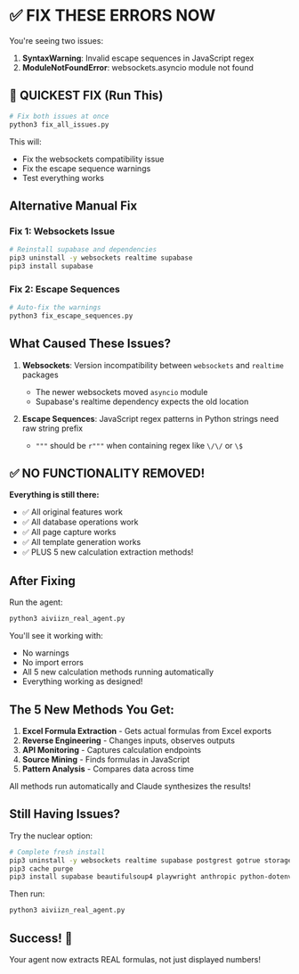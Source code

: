 # ✅ FIX THESE ERRORS NOW

You're seeing two issues:
1. **SyntaxWarning**: Invalid escape sequences in JavaScript regex
2. **ModuleNotFoundError**: websockets.asyncio module not found

## 🚀 QUICKEST FIX (Run This)

```bash
# Fix both issues at once
python3 fix_all_issues.py
```

This will:
- Fix the websockets compatibility issue
- Fix the escape sequence warnings
- Test everything works

## Alternative Manual Fix

### Fix 1: Websockets Issue
```bash
# Reinstall supabase and dependencies
pip3 uninstall -y websockets realtime supabase
pip3 install supabase
```

### Fix 2: Escape Sequences
```bash
# Auto-fix the warnings
python3 fix_escape_sequences.py
```

## What Caused These Issues?

1. **Websockets**: Version incompatibility between `websockets` and `realtime` packages
   - The newer websockets moved `asyncio` module
   - Supabase's realtime dependency expects the old location

2. **Escape Sequences**: JavaScript regex patterns in Python strings need raw string prefix
   - `"""` should be `r"""` when containing regex like `\/\/` or `\$`

## ✅ NO FUNCTIONALITY REMOVED!

**Everything is still there:**
- ✅ All original features work
- ✅ All database operations work
- ✅ All page capture works
- ✅ All template generation works
- ✅ PLUS 5 new calculation extraction methods!

## After Fixing

Run the agent:
```bash
python3 aiviizn_real_agent.py
```

You'll see it working with:
- No warnings
- No import errors
- All 5 new calculation methods running automatically
- Everything working as designed!

## The 5 New Methods You Get:

1. **Excel Formula Extraction** - Gets actual formulas from Excel exports
2. **Reverse Engineering** - Changes inputs, observes outputs
3. **API Monitoring** - Captures calculation endpoints
4. **Source Mining** - Finds formulas in JavaScript
5. **Pattern Analysis** - Compares data across time

All methods run automatically and Claude synthesizes the results!

## Still Having Issues?

Try the nuclear option:
```bash
# Complete fresh install
pip3 uninstall -y websockets realtime supabase postgrest gotrue storage3 httpx
pip3 cache purge
pip3 install supabase beautifulsoup4 playwright anthropic python-dotenv wolframalpha openpyxl
```

Then run:
```bash
python3 aiviizn_real_agent.py
```

## Success! 🎉

Your agent now extracts REAL formulas, not just displayed numbers!
